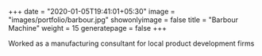 +++
date = "2020-01-05T19:41:01+05:30"
image = "images/portfolio/barbour.jpg"
showonlyimage = false
title = "Barbour Machine"
weight = 15
generatepage = false
+++

Worked as a manufacturing consultant for local product development firms
